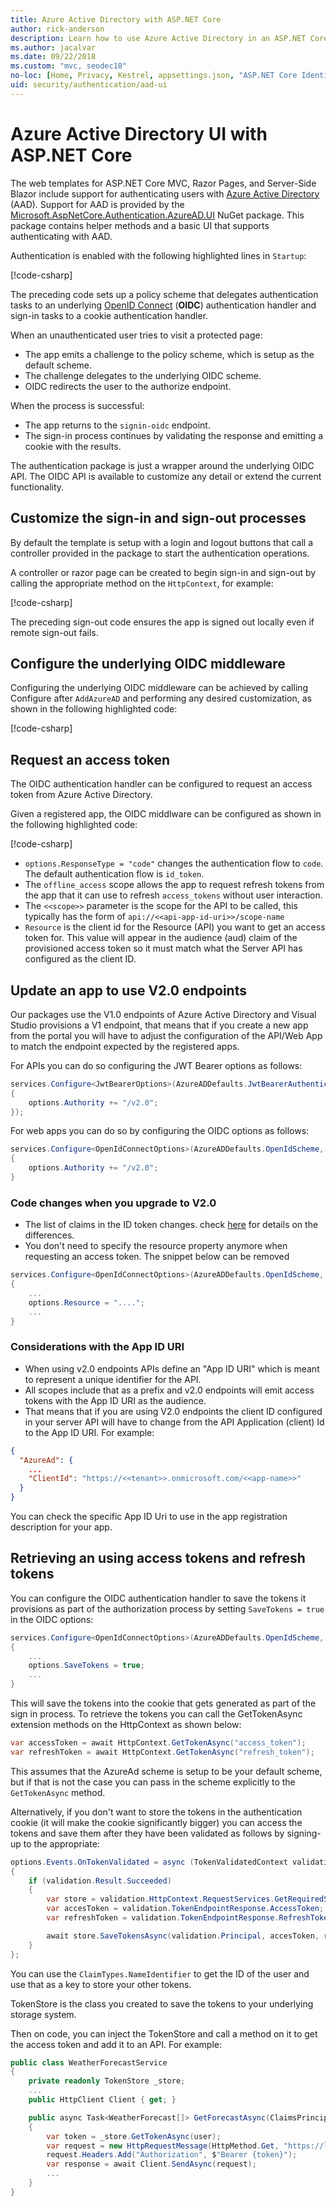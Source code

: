 ```yaml
---
title: Azure Active Directory with ASP.NET Core
author: rick-anderson
description: Learn how to use Azure Active Directory in an ASP.NET Core app.
ms.author: jacalvar
ms.date: 09/22/2018
ms.custom: "mvc, seodec18"
no-loc: [Home, Privacy, Kestrel, appsettings.json, "ASP.NET Core Identity", cookie, Cookie, Blazor, "Blazor Server", "Blazor WebAssembly", "Identity", "Let's Encrypt", Razor, SignalR]
uid: security/authentication/aad-ui
---
```

# Azure Active Directory UI with ASP.NET Core

The web templates for ASP.NET Core MVC, Razor Pages, and Server-Side Blazor include support for authenticating users with [Azure Active Directory](/azure/active-directory/authentication/overview-authentication) (AAD). Support for AAD is provided by the [Microsoft.AspNetCore.Authentication.AzureAD.UI](https://www.nuget.org/packages/Microsoft.AspNetCore.Authentication.AzureAD.UI) NuGet package. This package contains helper methods and a basic UI that supports authenticating with AAD.

Authentication is enabled with the following highlighted lines in `Startup`:

[!code-csharp[](aad-ui/samples/WebAAD6/Startup.cs?name=snippet&highlight=9,10)]

The preceding code sets up a policy scheme that delegates authentication tasks to an underlying [OpenID Connect](https://openid.net/connect/) (**OIDC**) authentication handler and sign-in tasks to a cookie authentication handler.

When an unauthenticated user tries to visit a protected page:

* The app emits a challenge to the policy scheme, which is setup as the default scheme.
* The challenge delegates to the underlying OIDC scheme.
* OIDC redirects the user to the authorize endpoint.

When the process is successful:

* The app returns to the `signin-oidc` endpoint.
* The sign-in process continues by validating the response and emitting a cookie with the results.

The authentication package is just a wrapper around the underlying OIDC API. The OIDC API is available to customize any detail or extend the current functionality.

## Customize the sign-in and sign-out processes

By default the template is setup with a login and logout buttons that call a controller provided in the package to start the authentication operations.

A controller or razor page can be created to begin sign-in and sign-out by calling the appropriate method on the `HttpContext`, for example:

[!code-csharp[](aad-ui/samples/WebAAD6/Areas/Identity/Pages/Account/SignOut.cshtml.cs?name=snippet)]

The preceding sign-out code ensures the app is signed out locally even if remote sign-out fails.

## Configure the underlying OIDC middleware

Configuring the underlying OIDC middleware can be achieved by calling Configure after `AddAzureAD` and performing any desired customization, as shown in the following highlighted code:

[!code-csharp[](aad-ui/samples/WebAAD6/Startup2.cs?name=snippet&highlight=12-14)]

## Request an access token

The OIDC authentication handler can be configured to request an access token from Azure Active Directory.

Given a registered app, the OIDC middlware can be configured as shown in the following highlighted code:

[!code-csharp[](aad-ui/samples/WebAAD6/Startup3.cs?name=snippet&highlight=12-17)]

* `options.ResponseType = "code"` changes the authentication flow to `code`. The default authentication flow is `id_token`.
* The `offline_access` scope allows the app to request refresh tokens from the app that it can use to refresh `access_tokens` without user interaction.
* The `<<scope>>` parameter is the scope for the API to be called, this typically has the form of `api://<<api-app-id-uri>>/scope-name`
* `Resource` is the client id for the Resource (API) you want to get an access token for. This value will appear in the audience (aud) claim of the provisioned access token so it must match what the Server API has configured as the client ID.

## Update an app to use V2.0 endpoints

Our packages use the V1.0 endpoints of Azure Active Directory and Visual Studio provisions a V1 endpoint, that means that if you create a new app from the portal you will have to adjust the configuration of the API/Web App to match the endpoint expected by the registered apps.

For APIs you can do so configuring the JWT Bearer options as follows:

```csharp
services.Configure<JwtBearerOptions>(AzureADDefaults.JwtBearerAuthenticationScheme, options =>
{
    options.Authority += "/v2.0";
});
```

For web apps you can do so by configuring the OIDC options as follows:

```csharp
services.Configure<OpenIdConnectOptions>(AzureADDefaults.OpenIdScheme, options =>
{
    options.Authority += "/v2.0";
}
```

### Code changes when you upgrade to V2.0

* The list of claims in the ID token changes. check [here](/azure/active-directory/azuread-dev/azure-ad-endpoint-comparison) for details on the differences.
* You don't need to specify the resource property anymore when requesting an access token. The snippet below can be removed
```csharp
services.Configure<OpenIdConnectOptions>(AzureADDefaults.OpenIdScheme, options =>
{
    ...
    options.Resource = "....";
    ...
}
```

### Considerations with the App ID URI

* When using v2.0 endpoints APIs define an "App ID URI" which is meant to represent a unique identifier for the API.
* All scopes include that as a prefix and v2.0 endpoints will emit access tokens with the App ID URI as the audience.
* That means that if you are using V2.0 endpoints the client ID configured in your server API will have to change from the API Application (client) Id to the App ID URI. For example:

```json
{
  "AzureAd": {
    ...
    "ClientId": "https://<<tenant>>.onmicrosoft.com/<<app-name>>"
  }
}
```
You can check the specific App ID Uri to use in the app registration description for your app.

## Retrieving an using access tokens and refresh tokens

You can configure the OIDC authentication handler to save the tokens it provisions as part of the authorization process by setting `SaveTokens = true` in the OIDC options:
```csharp
services.Configure<OpenIdConnectOptions>(AzureADDefaults.OpenIdScheme, options =>
{
    ...
    options.SaveTokens = true;
    ...
}
```

This will save the tokens into the cookie that gets generated as part of the sign in process. To retrieve the tokens you can call the GetTokenAsync extension methods on the HttpContext as shown below:
```csharp
var accessToken = await HttpContext.GetTokenAsync("access_token");
var refreshToken = await HttpContext.GetTokenAsync("refresh_token");
```

This assumes that the AzureAd scheme is setup to be your default scheme, but if that is not the case you can pass in the scheme explicitly to the `GetTokenAsync` method.

Alternatively, if you don't want to store the tokens in the authentication cookie (it will make the cookie significantly bigger) you can access the tokens and save them after they have been validated as follows by signing-up to the appropriate:
```csharp
options.Events.OnTokenValidated = async (TokenValidatedContext validation) =>
{
    if (validation.Result.Succeeded)
    {
        var store = validation.HttpContext.RequestServices.GetRequiredService<TokenStore>();
        var accesToken = validation.TokenEndpointResponse.AccessToken;
        var refreshToken = validation.TokenEndpointResponse.RefreshToken;

        await store.SaveTokensAsync(validation.Principal, accesToken, refreshToken);
    }
};
```

You can use the `ClaimTypes.NameIdentifier` to get the ID of the user and use that as a key to store your other tokens.

TokenStore is the class you created to save the tokens to your underlying storage system.

Then on code, you can inject the TokenStore and call a method on it to get the access token and add it to an API. For example:
```csharp
public class WeatherForecastService
{
    private readonly TokenStore _store;
    ...
    public HttpClient Client { get; }

    public async Task<WeatherForecast[]> GetForecastAsync(ClaimsPrincipal user)
    {
        var token = _store.GetTokenAsync(user);
        var request = new HttpRequestMessage(HttpMethod.Get, "https://localhost:5003/WeatherForecast");
        request.Headers.Add("Authorization", $"Bearer {token}");
        var response = await Client.SendAsync(request);
        ...
    }
}
```